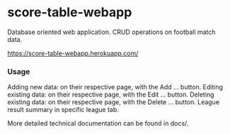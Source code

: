 # score-table-webapp
Database oriented web application. CRUD operations on football match data.  

https://score-table-webapp.herokuapp.com/  

### Usage

Adding new data: on their respective page, with the Add ... button.
Editing existing data: on their respective page, with the Edit ... button.
Deleting existing data: on their respective page, with the Delete ... button.
League result summary in specific league tab.

More detailed technical documentation can be found in docs/.
